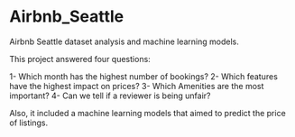 # Airbnb_Seattle
Airbnb Seattle dataset analysis and machine learning models.

This project answered four questions:

1- Which month has the highest number of bookings?
2- Which features have the highest impact on prices?
3- Which Amenities are the most important?
4- Can we tell if a reviewer is being unfair?

Also, it included a machine learning models that aimed to predict the price of listings.
